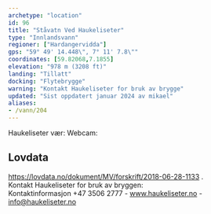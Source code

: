 ```yaml
---
archetype: "location"
id: 96
title: "Ståvatn Ved Haukeliseter"
type: "Innlandsvann"
regioner: ["Hardangervidda"]
gps: "59° 49' 14.448\", 7° 11' 7.8\""
coordinates: [59.82068,7.1855]
elevation: "978 m (3208 ft)"
landing: "Tillatt"
docking: "Flytebrygge"
warning: "Kontakt Haukeliseter for bruk av brygge"
updated: "Sist oppdatert januar 2024 av mikael"
aliases:
- /vann/204
---
```


Haukeliseter vær: 
Webcam: 

## Lovdata

https://lovdata.no/dokument/MV/forskrift/2018-06-28-1133 .\
Kontakt Haukeliseter for bruk av bryggen:\
 Kontaktinformasjon +47 3506 2777  -  www.haukeliseter.no    -   info@haukeliseter.no

